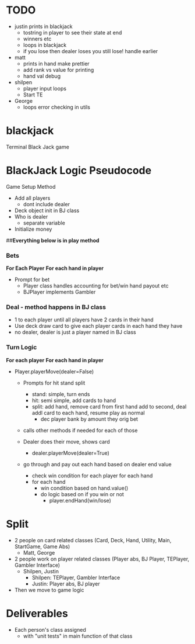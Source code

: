 # TODO
* justin prints in blackjack
  * tostring in player to see their state at end
  * winners etc
  * loops in blackjack
  * if you lose then dealer loses you still lose! handle earlier
* matt
  * prints in hand make prettier 
  * add rank vs value for printing
  * hand val debug
* shilpen 
  * player input loops
  * Start TE
* George 
  * loops error checking in utils 


# blackjack
Terminal Black Jack game


# BlackJack Logic Pseudocode 

Game Setup Method
* Add all players
  * dont include dealer
* Deck object init in BJ class
* Who is dealer
  * separate variable
* Initialize money

##**Everything below is in play method**

### Bets
**For Each Player**
**For each hand in player**
* Prompt for bet
  * Player class handles accounting for bet/win hand payout etc
  * BJPlayer implements Gambler

### Deal - method happens in BJ class
* 1 to each player until all players have 2 cards in their hand
* Use deck draw card to give each player cards in each hand they have
* no dealer, dealer is just a player named in BJ class 

### Turn Logic
**For each player**
**For each hand in player**
* Player.playerMove(dealer=False)
  * Prompts for hit stand split
    * stand: simple, turn ends
    * hit: semi simple, add cards to hand 
    * split: add hand, remove card from first hand add to second, 
      deal addl card to each hand, resume play as normal
      * dec player bank by amount they orig bet
  * calls other methods if needed for each of those

  * Dealer does their move, shows card
    * dealer.playerMove(dealer=True)
  * go through and pay out each hand based on dealer end value
    * check win condition for each player for each hand
    * for each hand
      * win condition based on hand.value()
      * do logic based on if you win or not
        * player.endHand(win/lose)



  
# Split
* 2 people on card related classes (Card, Deck, Hand, Utility, Main, StartGame, Game Abs)
  * Matt, George
* 2 people work on player related classes (Player abs, BJ Player, TEPlayer, Gambler Interface)
  * Shilpen, Justin
    * Shilpen: TEPlayer, Gambler Interface
    * Justin: Player abs, BJ player
* Then we move to game logic

# Deliverables
* Each person's class assigned
  * with "unit tests" in main function of that class


















